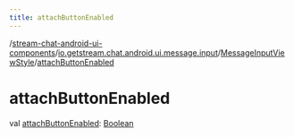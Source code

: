 ```yaml
---
title: attachButtonEnabled
---
```

/[stream-chat-android-ui-components](../../index.md)/[io.getstream.chat.android.ui.message.input](../index.md)/[MessageInputViewStyle](index.md)/[attachButtonEnabled](attachButtonEnabled.md)  
  
  
  
# attachButtonEnabled  
val [attachButtonEnabled](attachButtonEnabled.md): [Boolean](https://kotlinlang.org/api/latest/jvm/stdlib/kotlin/-boolean/index.html)
